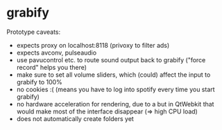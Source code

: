 grabify
=======

Prototype caveats:
- expects proxy on localhost:8118 (privoxy to filter ads)
- expects avconv, pulseaudio
- use pavucontrol etc. to route sound output back to grabify ("force record" helps you there)
- make sure to set all volume sliders, which (could) affect the input to grabify to 100%
- no cookies :(  (means you have to log into spotify every time you start grabify)
- no hardware acceleration for rendering, due to a but in QtWebkit that would make most of the interface disappear (=> high CPU load)
- does not automatically create folders yet

